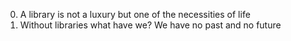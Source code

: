 0. A library is not a luxury but one of the necessities of life
1. Without libraries what have we? We have no past and no future

